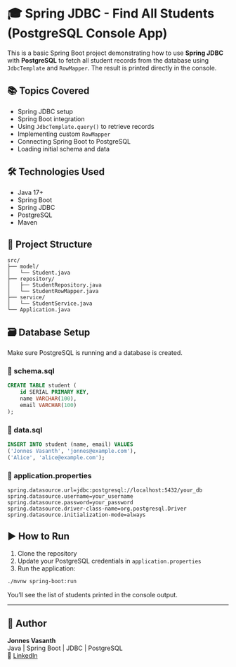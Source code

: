 # 🎓 Spring JDBC - Find All Students (PostgreSQL Console App)

This is a basic Spring Boot project demonstrating how to use **Spring JDBC** with **PostgreSQL** to fetch all student records from the database using `JdbcTemplate` and `RowMapper`. The result is printed directly in the console.

## 📚 Topics Covered

- Spring JDBC setup
- Spring Boot integration
- Using `JdbcTemplate.query()` to retrieve records
- Implementing custom `RowMapper`
- Connecting Spring Boot to PostgreSQL
- Loading initial schema and data

## 🛠️ Technologies Used

- Java 17+
- Spring Boot
- Spring JDBC
- PostgreSQL
- Maven

## 📁 Project Structure

```
src/
├── model/
│   └── Student.java
├── repository/
│   ├── StudentRepository.java
│   └── StudentRowMapper.java
├── service/
│   └── StudentService.java
└── Application.java
```

## 🗃️ Database Setup

Make sure PostgreSQL is running and a database is created.

### 🔹 schema.sql

```sql
CREATE TABLE student (
    id SERIAL PRIMARY KEY,
    name VARCHAR(100),
    email VARCHAR(100)
);
```

### 🔹 data.sql

```sql
INSERT INTO student (name, email) VALUES
('Jonnes Vasanth', 'jonnes@example.com'),
('Alice', 'alice@example.com');
```

### 🔧 application.properties

```properties
spring.datasource.url=jdbc:postgresql://localhost:5432/your_db
spring.datasource.username=your_username
spring.datasource.password=your_password
spring.datasource.driver-class-name=org.postgresql.Driver
spring.datasource.initialization-mode=always
```

## ▶️ How to Run

1. Clone the repository  
2. Update your PostgreSQL credentials in `application.properties`  
3. Run the application:

```bash
./mvnw spring-boot:run
```

You’ll see the list of students printed in the console output.

---

## 🙋 Author

**Jonnes Vasanth**  
Java | Spring Boot | JDBC | PostgreSQL  
🔗 [LinkedIn](https://www.linkedin.com/in/jonnes-vasanth-a-934335248/)
